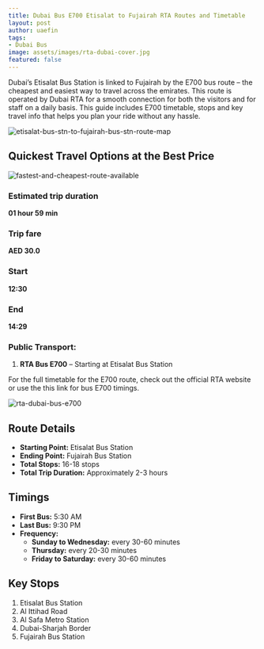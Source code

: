 ```yaml
---
title: Dubai Bus E700 Etisalat to Fujairah RTA Routes and Timetable
layout: post
author: uaefin
tags:
- Dubai Bus
image: assets/images/rta-dubai-cover.jpg
featured: false
---
```


Dubai’s Etisalat Bus Station is linked to Fujairah by the E700 bus route – the cheapest and easiest way to travel across the emirates. This route is operated by Dubai RTA for a smooth connection for both the visitors and for staff on a daily basis. This guide includes E700 timetable, stops and key travel info that helps you plan your ride without any hassle.

![etisalat-bus-stn-to-fujairah-bus-stn-route-map](https://journeyplanner.ae/wp-content/uploads/2025/01/RTA-Bus-E700-Etisalat-Bus-Stn-Fujairah-Bus-Stn-Route-Map.jpg)

## Quickest Travel Options at the Best Price

![fastest-and-cheapest-route-available](https://journeyplanner.ae/wp-content/uploads/2025/01/Fastest-and-Cheapest-Route-Available-for-Etisalat-Bus-Stn-Fujairah-Bus-Stn.jpg)

### Estimated trip duration
**01 hour 59 min**

### Trip fare
**AED 30.0**

### Start
**12:30**

### End
**14:29**

### Public Transport:
1. **RTA Bus E700** – Starting at Etisalat Bus Station

For the full timetable for the E700 route, check out the official RTA website or use the this link for bus E700 timings.

![rta-dubai-bus-e700](https://journeyplanner.ae/wp-content/uploads/2025/01/RTA-Dubai-Bus-E700.jpg)

## Route Details
- **Starting Point:** Etisalat Bus Station  
- **Ending Point:** Fujairah Bus Station  
- **Total Stops:** 16-18 stops  
- **Total Trip Duration:** Approximately 2-3 hours  

## Timings
- **First Bus:** 5:30 AM  
- **Last Bus:** 9:30 PM  
- **Frequency:**  
  - **Sunday to Wednesday:** every 30-60 minutes  
  - **Thursday:** every 20-30 minutes  
  - **Friday to Saturday:** every 30-60 minutes  

## Key Stops
1. Etisalat Bus Station  
2. Al Ittihad Road  
3. Al Safa Metro Station  
4. Dubai-Sharjah Border  
5. Fujairah Bus Station
